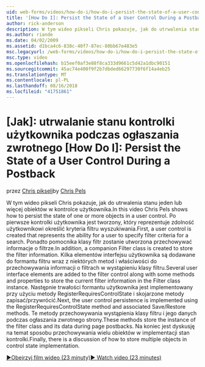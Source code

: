 ```yaml
---
uid: web-forms/videos/how-do-i/how-do-i-persist-the-state-of-a-user-control-during-a-postback
title: '[How Do I]: Persist the State of a User Control During a Postback | Microsoft Docs'
author: rick-anderson
description: W tym wideo pikseli Chris pokazuje, jak do utrwalenia stanu jeden lub więcej obiektów w kontrolce użytkownika. Najpierw kontrolki użytkownika jest tworzony, który reprezentuje abilit...
ms.author: riande
ms.date: 04/02/2009
ms.assetid: d1bca4c6-838c-40f7-87ec-80bb67e483e5
msc.legacyurl: /web-forms/videos/how-do-i/how-do-i-persist-the-state-of-a-user-control-during-a-postback
msc.type: video
ms.openlocfilehash: b15eef0af3e88f8ca333d9661c5d42a1dbc90151
ms.sourcegitcommit: 45ac74e400f9f2b7dbded66297730f6f14a4eb25
ms.translationtype: MT
ms.contentlocale: pl-PL
ms.lasthandoff: 08/16/2018
ms.locfileid: "41751861"
---
```

<a name="how-do-i-persist-the-state-of-a-user-control-during-a-postback"></a>[Jak]: utrwalanie stanu kontrolki użytkownika podczas ogłaszania zwrotnego
[How Do I]: Persist the State of a User Control During a Postback
====================
<span data-ttu-id="23f15-104">przez [Chris pikseli](https://twitter.com/chrispels)</span><span class="sxs-lookup"><span data-stu-id="23f15-104">by [Chris Pels](https://twitter.com/chrispels)</span></span>

<span data-ttu-id="23f15-105">W tym wideo pikseli Chris pokazuje, jak do utrwalenia stanu jeden lub więcej obiektów w kontrolce użytkownika.</span><span class="sxs-lookup"><span data-stu-id="23f15-105">In this video Chris Pels shows how to persist the state of one or more objects in a user control.</span></span> <span data-ttu-id="23f15-106">Po pierwsze kontrolki użytkownika jest tworzony, który reprezentuje zdolność użytkownikowi określić kryteria filtru wyszukiwania.</span><span class="sxs-lookup"><span data-stu-id="23f15-106">First, a user control is created that represents the ability for a user to specify filter criteria for a search.</span></span> <span data-ttu-id="23f15-107">Ponadto pomocnika klasy filtr zostanie utworzona przechowywać informacje o filtrze.</span><span class="sxs-lookup"><span data-stu-id="23f15-107">In addition, a companion Filter class is created to store the filter information.</span></span> <span data-ttu-id="23f15-108">Kilka elementów interfejsu użytkownika są dodawane do formantu filtru wraz z niektórych metod i właściwości do przechowywania informacji o filtrach w wystąpieniu klasy filtru.</span><span class="sxs-lookup"><span data-stu-id="23f15-108">Several user interface elements are added to the filter control along with some methods and properties to store the current filter information in the Filter class instance.</span></span> <span data-ttu-id="23f15-109">Następnie trwałości formantu użytkownika jest implementowany przy użyciu metody RegisterRequiresControlState i skojarzone metody zapisać/przywrócić.</span><span class="sxs-lookup"><span data-stu-id="23f15-109">Next, the user control persistence is implemented using the RegisterRequiresControlState method and associated Save/Restore methods.</span></span> <span data-ttu-id="23f15-110">Te metody przechowywania wystąpienia klasy filtru i jego danych podczas ogłaszania zwrotnego strony.</span><span class="sxs-lookup"><span data-stu-id="23f15-110">These methods store the instance of the filter class and its data during page postbacks.</span></span> <span data-ttu-id="23f15-111">Na koniec jest dyskusję na temat sposobu przechowywania wielu obiektów w implementacji stan kontrolki.</span><span class="sxs-lookup"><span data-stu-id="23f15-111">Finally, there is a discussion of how to store multiple objects in control state implementation.</span></span>

[<span data-ttu-id="23f15-112">&#9654;Obejrzyj film wideo (23 minuty)</span><span class="sxs-lookup"><span data-stu-id="23f15-112">&#9654; Watch video (23 minutes)</span></span>](https://channel9.msdn.com/Blogs/ASP-NET-Site-Videos/how-do-i-persist-the-state-of-a-user-control-during-a-postback)
